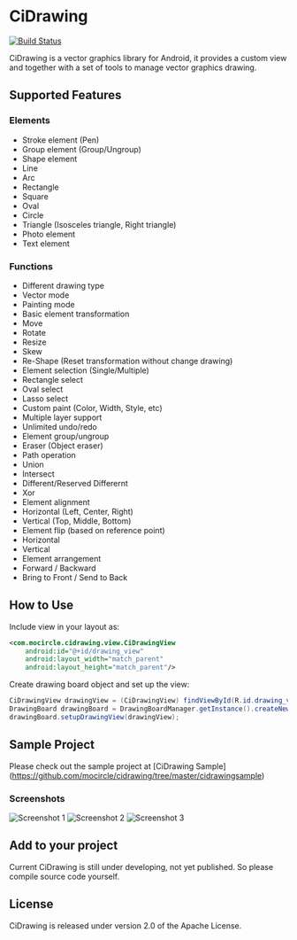 # CiDrawing

[![Build Status](https://travis-ci.org/mocircle/cidrawing.svg?branch=master)](https://travis-ci.org/mocircle/cidrawing)

CiDrawing is a vector graphics library for Android, it provides a custom view and together with a set of tools to manage vector graphics drawing.

## Supported Features
### Elements
 * Stroke element (Pen)
 * Group element (Group/Ungroup)
 * Shape element
  * Line
  * Arc
  * Rectangle
  * Square
  * Oval
  * Circle
  * Triangle (Isosceles triangle, Right triangle)
 * Photo element
 * Text element

### Functions
 * Different drawing type
  * Vector mode
  * Painting mode
 * Basic element transformation
  * Move
  * Rotate
  * Resize
  * Skew
  * Re-Shape (Reset transformation without change drawing)
 * Element selection (Single/Multiple)
  * Rectangle select
  * Oval select
  * Lasso select
 * Custom paint (Color, Width, Style, etc)
 * Multiple layer support
 * Unlimited undo/redo
 * Element group/ungroup
 * Eraser (Object eraser)
 * Path operation
  * Union
  * Intersect
  * Different/Reserved Differernt
  * Xor
 * Element alignment
  * Horizontal (Left, Center, Right)
  * Vertical (Top, Middle, Bottom)
 * Element flip (based on reference point)
  * Horizontal
  * Vertical
 * Element arrangement
  * Forward / Backward
  * Bring to Front / Send to Back
  
## How to Use
Include view in your layout as:
```xml
<com.mocircle.cidrawing.view.CiDrawingView
    android:id="@+id/drawing_view"
    android:layout_width="match_parent"
    android:layout_height="match_parent"/>
```
Create drawing board object and set up the view:
```java
CiDrawingView drawingView = (CiDrawingView) findViewById(R.id.drawing_view);
DrawingBoard drawingBoard = DrawingBoardManager.getInstance().createNewBoard();
drawingBoard.setupDrawingView(drawingView);
```

## Sample Project
Please check out the sample project at [CiDrawing Sample] (https://github.com/mocircle/cidrawing/tree/master/cidrawingsample)

### Screenshots
![Screenshot 1](https://github.com/mocircle/cidrawing/blob/master/docs/sample1.png) 
![Screenshot 2](https://github.com/mocircle/cidrawing/blob/master/docs/sample2.png)
![Screenshot 3](https://github.com/mocircle/cidrawing/blob/master/docs/sample3.png)

## Add to your project
Current CiDrawing is still under developing, not yet published. So please compile source code yourself.

## License

CiDrawing is released under version 2.0 of the Apache License.
